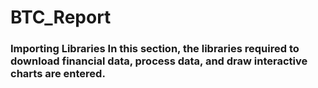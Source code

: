# BTC_Report
### Importing Libraries In this section, the libraries required to download financial data, process data, and draw interactive charts are entered.
